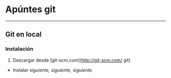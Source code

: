 # Apúntes git #
---
## Git en local ##

### Instalación ###
1. Descargar desde [git-scm.com](http://git-scm.com/ git)
+ Instalar
*siguiente, siguiente, siguiente.*
